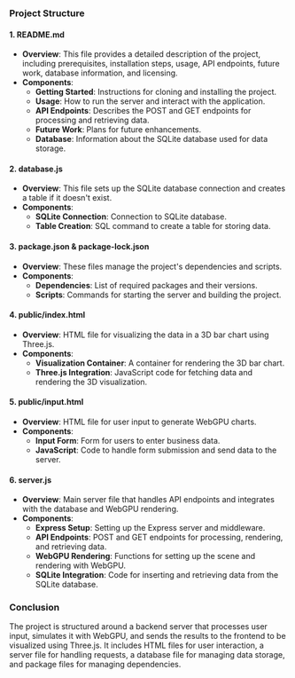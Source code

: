 ### Project Structure

#### 1. **README.md**
   - **Overview**: This file provides a detailed description of the project, including prerequisites, installation steps, usage, API endpoints, future work, database information, and licensing.
   - **Components**: 
     - **Getting Started**: Instructions for cloning and installing the project.
     - **Usage**: How to run the server and interact with the application.
     - **API Endpoints**: Describes the POST and GET endpoints for processing and retrieving data.
     - **Future Work**: Plans for future enhancements.
     - **Database**: Information about the SQLite database used for data storage.

#### 2. **database.js**
   - **Overview**: This file sets up the SQLite database connection and creates a table if it doesn't exist.
   - **Components**: 
     - **SQLite Connection**: Connection to SQLite database.
     - **Table Creation**: SQL command to create a table for storing data.

#### 3. **package.json** & **package-lock.json**
   - **Overview**: These files manage the project's dependencies and scripts.
   - **Components**: 
     - **Dependencies**: List of required packages and their versions.
     - **Scripts**: Commands for starting the server and building the project.

#### 4. **public/index.html**
   - **Overview**: HTML file for visualizing the data in a 3D bar chart using Three.js.
   - **Components**: 
     - **Visualization Container**: A container for rendering the 3D bar chart.
     - **Three.js Integration**: JavaScript code for fetching data and rendering the 3D visualization.

#### 5. **public/input.html**
   - **Overview**: HTML file for user input to generate WebGPU charts.
   - **Components**: 
     - **Input Form**: Form for users to enter business data.
     - **JavaScript**: Code to handle form submission and send data to the server.

#### 6. **server.js**
   - **Overview**: Main server file that handles API endpoints and integrates with the database and WebGPU rendering.
   - **Components**: 
     - **Express Setup**: Setting up the Express server and middleware.
     - **API Endpoints**: POST and GET endpoints for processing, rendering, and retrieving data.
     - **WebGPU Rendering**: Functions for setting up the scene and rendering with WebGPU.
     - **SQLite Integration**: Code for inserting and retrieving data from the SQLite database.

### Conclusion

The project is structured around a backend server that processes user input, simulates it with WebGPU, and sends the results to the frontend to be visualized using Three.js. It includes HTML files for user interaction, a server file for handling requests, a database file for managing data storage, and package files for managing dependencies.